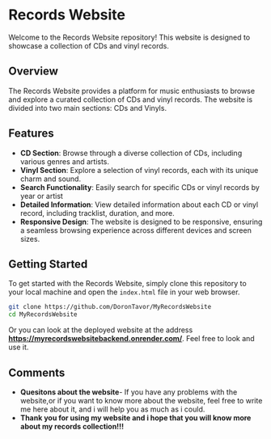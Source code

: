 # Records Website

Welcome to the Records Website repository! This website is designed to showcase a collection of CDs and vinyl records.

## Overview

The Records Website provides a platform for music enthusiasts to browse and explore a curated collection of CDs and vinyl records. The website is divided into two main sections: CDs and Vinyls.

## Features

- **CD Section**: Browse through a diverse collection of CDs, including various genres and artists.
- **Vinyl Section**: Explore a selection of vinyl records, each with its unique charm and sound.
- **Search Functionality**: Easily search for specific CDs or vinyl records by year or artist
- **Detailed Information**: View detailed information about each CD or vinyl record, including tracklist, duration, and more.
- **Responsive Design**: The website is designed to be responsive, ensuring a seamless browsing experience across different devices and screen sizes.

## Getting Started

To get started with the Records Website, simply clone this repository to your local machine and open the `index.html` file in your web browser.

```bash
git clone https://github.com/DoronTavor/MyRecordsWebsite
cd MyRecordsWebsite
```
Or you can look at the deployed website at the address **https://myrecordswebsitebackend.onrender.com/**. Feel free to look and use it.

## Comments
- **Quesitons about the website**- If you have any problems with the website,or if you want to know more about the website, feel free to write me here about it, and i will help you as much as i could.
-  **Thank you for using my website and i hope that you will know more about my records collection!!!**
